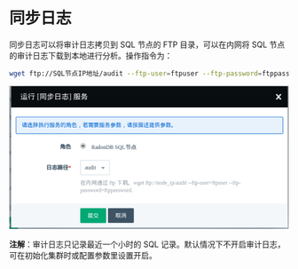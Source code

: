 ---
---

# 同步日志

同步日志可以将审计日志拷贝到 SQL 节点的 FTP 目录，可以在内网将 SQL 节点的审计日志下载到本地进行分析。操作指令为：

```bash
wget ftp://SQL节点IP地址/audit --ftp-user=ftpuser --ftp-password=ftppassword
```

![同步日志](../_images/copy_logs.png)

**注解**：审计日志只记录最近一个小时的 SQL 记录。默认情况下不开启审计日志，可在初始化集群时或配置参数里设置开启。